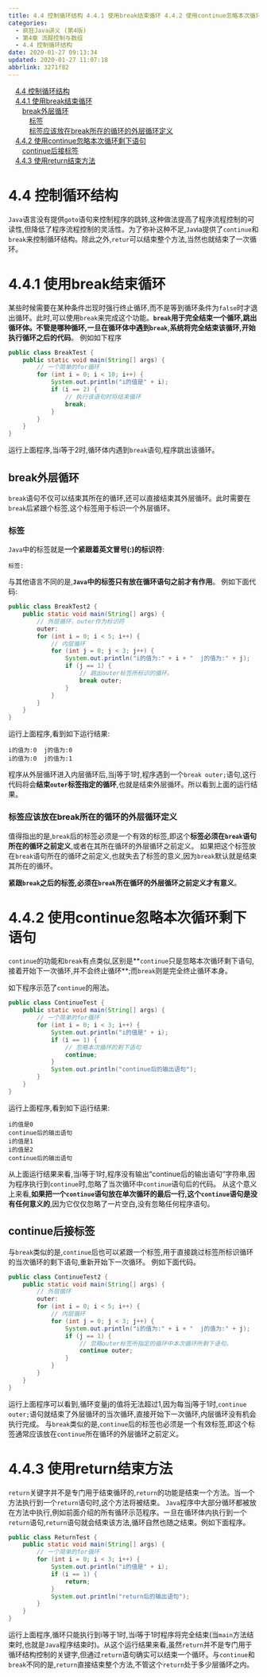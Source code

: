 ```yaml
---
title: 4.4 控制循环结构 4.4.1 使用break结束循环 4.4.2 使用continue忽略本次循环剩下语句 4.4.3 使用return结束方法
categories: 
  - 疯狂Java讲义 (第4版)
  - 第4章 流酲控制与数组
  - 4.4 控制循环结构
date: 2020-01-27 09:13:34
updated: 2020-01-27 11:07:18
abbrlink: 3271f82
---
```

<div id='my_toc'><a href="/JavaReadingNotes/3271f82/#4-4-控制循环结构" class="header_1">4.4 控制循环结构</a>&nbsp;<br><a href="/JavaReadingNotes/3271f82/#4-4-1-使用break结束循环" class="header_1">4.4.1 使用break结束循环</a>&nbsp;<br><a href="/JavaReadingNotes/3271f82/#break外层循环" class="header_2">break外层循环</a>&nbsp;<br><a href="/JavaReadingNotes/3271f82/#标签" class="header_3">标签</a>&nbsp;<br><a href="/JavaReadingNotes/3271f82/#标签应该放在break所在的循环的外层循环定义" class="header_3">标签应该放在break所在的循环的外层循环定义</a>&nbsp;<br><a href="/JavaReadingNotes/3271f82/#4-4-2-使用continue忽略本次循环剩下语句" class="header_1">4.4.2 使用continue忽略本次循环剩下语句</a>&nbsp;<br><a href="/JavaReadingNotes/3271f82/#continue后接标签" class="header_2">continue后接标签</a>&nbsp;<br><a href="/JavaReadingNotes/3271f82/#4-4-3-使用return结束方法" class="header_1">4.4.3 使用return结束方法</a>&nbsp;<br></div>
<style>.header_1{margin-left: 1em;}.header_2{margin-left: 2em;}.header_3{margin-left: 3em;}.header_4{margin-left: 4em;}.header_5{margin-left: 5em;}.header_6{margin-left: 6em;}</style>
<!--more-->
<script>if (navigator.platform.search('arm')==-1){document.getElementById('my_toc').style.display = 'none';}var e,p = document.getElementsByTagName('p');while (p.length>0) {e = p[0];e.parentElement.removeChild(e);}</script>

<!--end-->
# 4.4 控制循环结构
`Java`语言没有提供`goto`语句来控制程序的跳转,这种做法提高了程序流程控制的可读性,但降低了程序流程控制的灵活性。为了弥补这种不足,`Ja`ⅵa提供了`continue`和`break`来控制循环结构。除此之外,`retur`可以结束整个方法,当然也就结束了一次循环。
# 4.4.1 使用break结束循环
某些时候需要在某种条件岀现时强行终止循环,而不是等到循环条件为`false`时才退出循环。此时,可以使用`break`来完成这个功能。**`break`用于完全结束一个循环,跳出循环体。不管是哪种循环,一旦在循环体中遇到`break`,系统将完全结束该循环,开始执行循环之后的代码**。
例如如下程序
```java
public class BreakTest {
    public static void main(String[] args) {
        // 一个简单的for循环
        for (int i = 0; i < 10; i++) {
            System.out.println("i的值是" + i);
            if (i == 2) {
                // 执行该语句时将结束循环
                break;
            }
        }
    }
}
```
运行上面程序,当i等于2时,循环体内遇到`break`语句,程序跳出该循环。
## break外层循环
`break`语句不仅可以结束其所在的循环,还可以直接结束其外层循环。此时需要在`break`后紧跟个标签,这个标签用于标识一个外层循环。
### 标签
`Java`中的标签就是**一个紧跟着英文冒号(:)的标识符**:
```
标签:
```
与其他语言不同的是,**`Java`中的标签只有放在循环语句之前才有作用**。
例如下面代码:
```java
public class BreakTest2 {
    public static void main(String[] args) {
        // 外层循环，outer作为标识符
        outer:
        for (int i = 0; i < 5; i++) {
            // 内层循环
            for (int j = 0; j < 3; j++) {
                System.out.println("i的值为:" + i + "  j的值为:" + j);
                if (j == 1) {
                    // 跳出outer标签所标识的循环。
                    break outer;
                }
            }
        }
    }
}
```
运行上面程序,看到如下运行结果:
```
i的值为:0  j的值为:0
i的值为:0  j的值为:1
```
程序从外层循环进入内层循环后,当j等于1时,程序遇到一个`break outer;`语句,这行代码将会**结束`outer`标签指定的循环**,也就是结束外层循环。所以看到上面的运行结果。

### 标签应该放在break所在的循环的外层循环定义
值得指出的是,`break`后的标签必须是一个有效的标签,即这个**标签必须在`break`语句所在的循环之前定义**,或者在其所在循环的外层循环之前定义。
如果把这个标签放在`break`语句所在的循环之前定义,也就失去了标签的意义,因为`break`默认就是结束其所在的循环。

**紧跟`break`之后的标签,必须在`break`所在循环的外层循环之前定义才有意义**。

# 4.4.2 使用continue忽略本次循环剩下语句
`continue`的功能和`break`有点类似,区别是**`continue`只是忽略本次循环剩下语句,接着开始下一次循环,并不会终止循环**;而`break`则是完全终止循环本身。

如下程序示范了`continue`的用法。
```java
public class ContinueTest {
    public static void main(String[] args) {
        // 一个简单的for循环
        for (int i = 0; i < 3; i++) {
            System.out.println("i的值是" + i);
            if (i == 1) {
                // 忽略本次循环的剩下语句
                continue;
            }
            System.out.println("continue后的输出语句");
        }
    }
}
```
运行上面程序,看到如下运行结果:
```
i的值是0
continue后的输出语句
i的值是1
i的值是2
continue后的输出语句
```
从上面运行结果来看,当i等于1时,程序没有输出“continue后的输出语句”字符串,因为程序执行到`continue`时,忽略了当次循环中`continue`语句后的代码。
从这个意义上来看,**如果把一个`continue`语句放在单次循环的最后一行,这个`continue`语句是没有任何意义的**,因为它仅仅忽略了一片空白,没有忽略任何程序语句。
## continue后接标签
与`break`类似的是,`continue`后也可以紧跟一个标签,用于直接跳过标签所标识循环的当次循环的剩下语句,重新开始下一次循环。
例如下面代码。
```java
public class ContinueTest2 {
    public static void main(String[] args) {
        // 外层循环
        outer:
        for (int i = 0; i < 5; i++) {
            // 内层循环
            for (int j = 0; j < 3; j++) {
                System.out.println("i的值为:" + i + "  j的值为:" + j);
                if (j == 1) {
                    // 忽略outer标签所指定的循环中本次循环所剩下语句。
                    continue outer;
                }
            }
        }
    }
}
```
运行上面程序可以看到,循环变量j的值将无法超过1,因为每当j等于1时,`continue outer;`语句就结束了外层循环的当次循环,直接开始下一次循环,内层循环没有机会执行完成。
与`break`类似的是,`continue`后的标签也必须是一个有效标签,即这个标签通常应该放在`continue`所在循环的外层循环之前定义。
# 4.4.3 使用return结束方法
`return`关键字并不是专门用于结束循环的,`return`的功能是结束一个方法。当一个方法执行到一个`return`语句时,这个方法将被结束。
`Java`程序中大部分循环都被放在方法中执行,例如前面介绍的所有循环示范程序。一旦在循环体内执行到一个`return`语句,`return`语句就会结束该方法,循环自然也随之结束。例如下面程序。
```java
public class ReturnTest {
    public static void main(String[] args) {
        // 一个简单的for循环
        for (int i = 0; i < 3; i++) {
            System.out.println("i的值是" + i);
            if (i == 1) {
                return;
            }
            System.out.println("return后的输出语句");
        }
    }
}
```
运行上面程序,循环只能执行到i等于1时,当i等于1时程序将完全结束(当`main`方法结束时,也就是`Java`程序结束时)。从这个运行结果来看,虽然`return`并不是专门用于循环结构控制的关键字,但通过`return`语句确实可以结束一个循环。与`continue`和`break`不同的是,`return`直接结束整个方法,不管这个`return`处于多少层循环之内。
